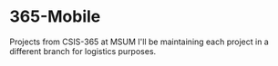 # 365-Mobile
Projects from CSIS-365 at MSUM
I'll be maintaining each project in a different branch for logistics purposes.
